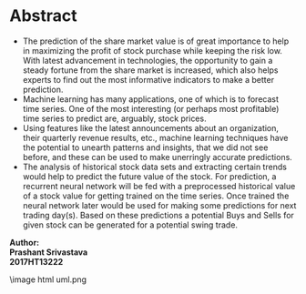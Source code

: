 <h1> Abstract</h1>
<ul>

<li> The prediction of the share market value is of great importance to help in maximizing the profit of stock purchase while keeping the risk low. With latest advancement in technologies, the opportunity to gain a steady fortune from the share market is increased, which also helps experts to find out the most informative indicators to make a better prediction. 

<li> Machine learning has many applications, one of which is to forecast time series. One of the most interesting (or perhaps most profitable) time series to predict are, arguably, stock prices. 

<li> Using features like the latest announcements about an organization, their quarterly revenue results, etc., machine learning techniques have the potential to unearth patterns and insights, that we did not see before, and these can be used to make unerringly accurate predictions.

<li> The analysis of historical stock data sets and extracting certain trends would help to predict the future value of the stock. For prediction, a recurrent neural network will be fed with a preprocessed historical value of a stock value for getting trained on the time series. Once trained the neural network later would be used for making some predictions for next trading day(s). Based on these predictions a potential Buys and Sells for given stock can be generated for a potential swing trade.

</ul>

<p> <b>Author: 
<br>Prashant Srivastava
<br>
2017HT13222</b></p>

\image html uml.png